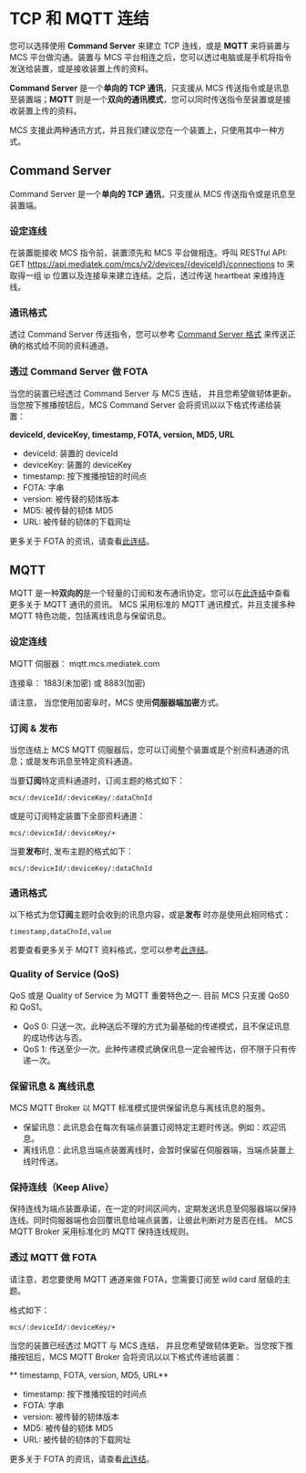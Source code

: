 ﻿# TCP 和 MQTT 连结

您可以选择使用 **Command Server** 来建立 TCP 连线，或是 **MQTT** 来将装置与 MCS 平台做沟通。装置与 MCS 平台相连之后，您可以透过电脑或是手机将指令发送给装置，或是接收装置上传的资料。

**Command Server** 是一个**单向的 TCP 通讯**，只支援从 MCS 传送指令或是讯息至装置端；**MQTT** 则是一个**双向的通讯模式**，您可以同时传送指令至装置或是接收装置上传的资料。

MCS 支援此两种通讯方式，并且我们建议您在一个装置上，只使用其中一种方式。


## Command Server
Command Server 是一个**单向的 TCP 通讯**，只支援从 MCS 传送指令或是讯息至装置端。

### 设定连线
在装置能接收 MCS 指令前，装置须先和 MCS 平台做相连。呼叫 RESTful API: GET https://api.mediatek.com/mcs/v2/devices/{deviceId}/connections to 来取得一组 ip 位置以及连接阜来建立连结。之后，透过传送 heartbeat 来维持连线。


### 通讯格式
透过 Command Server 传送指令，您可以参考 [Command Server 格式](https://mcs.mediatek.com/resources/latest/api_references/#command-server-format) 来传送正确的格式给不同的资料通道。

 ### 透过 Command Server 做 FOTA

当您的装置已经透过 Command Server 与 MCS 连结， 并且您希望做韧体更新。当您按下推播按钮后，MCS Command Server 会将资讯以以下格式传递给装置：

**deviceId, deviceKey, timestamp, FOTA, version, MD5, URL**

* deviceId: 装置的 deviceId
* deviceKey: 装置的 deviceKey
* timestamp: 按下推播按钮的时间点
* FOTA: 字串
* version: 被传替的韧体版本
* MD5: 被传替的韧体 MD5
* URL: 被传替的韧体的下载网址

更多关于 FOTA 的资讯，请查看[此连结](../tutorial/managing_firmware)。

## MQTT
MQTT 是一种**双向的**是一个轻量的订阅和发布通讯协定。您可以在[此连结](http://mqtt.org/)中查看更多关于 MQTT 通讯的资讯。 MCS 采用标准的 MQTT 通讯模式，并且支援多种 MQTT 特色功能，包括离线讯息与保留讯息。

### 设定连线

MQTT 伺服器： mqtt.mcs.mediatek.com

连接阜： 1883(未加密) 或 8883(加密)

请注意， 当您使用加密阜时，MCS 使用**伺服器端加密**方式。

### 订阅 & 发布

当您连结上 MCS MQTT 伺服器后，您可以订阅整个装置或是个别资料通道的讯息；或是发布讯息至特定资料通道。

当要**订阅**特定资料通道时，订阅主题的格式如下：

```
mcs/:deviceId/:deviceKey/:dataChnId
```

或是可订阅特定装置下全部资料通道：

```
mcs/:deviceId/:deviceKey/+
```

当要**发布**时, 发布主题的格式如下：

```
mcs/:deviceId/:deviceKey/:dataChnId
```

### 通讯格式

以下格式为您**订阅**主题时会收到的讯息内容，或是**发布** 时亦是使用此相同格式：
```
timestamp,dataChnId,value
```

若要查看更多关于 MQTT 资料格式，您可以参考[此连结](../api_references/mqtt_communication_format)。

### Quality of Service (QoS)

QoS 或是 Quality of Service 为 MQTT 重要特色之一. 目前 MCS 只支援 QoS0 和 QoS1。

* QoS 0: 只送一次。此种送后不理的方式为最基础的传递模式，且不保证讯息的成功传达与否。
* QoS 1: 传送至少一次。此种传递模式确保讯息一定会被传达，但不限于只有传递一次。

### 保留讯息 & 离线讯息

MCS MQTT Broker 以 MQTT 标准模式提供保留讯息与离线讯息的服务。

* 保留讯息：此讯息会在每次有端点装置订阅特定主题时传送。例如：欢迎讯息。
* 离线讯息：此讯息当端点装置离线时，会暂时保留在伺服器端，当端点装置上线时传送。

### 保持连线（Keep Alive）

保持连线为端点装置承诺，在一定的时间区间内，定期发送讯息至伺服器端以保持连线。同时伺服器端也会回覆讯息给端点装置，让彼此判断对方是否在线。 MCS MQTT Broker 采用标准化的 MQTT 保持连线规则。


### 透过 MQTT 做 FOTA

请注意，若您要使用 MQTT 通道来做 FOTA，您需要订阅至 wild card 层级的主题。

格式如下：

```
mcs/:deviceId/:deviceKey/+
```

当您的装置已经透过 MQTT 与 MCS 连结， 并且您希望做韧体更新。当您按下推播按钮后，MCS MQTT Broker 会将资讯以以下格式传递给装置：

** timestamp, FOTA, version, MD5, URL**

* timestamp: 按下推播按钮的时间点
* FOTA: 字串
* version: 被传替的韧体版本
* MD5: 被传替的韧体 MD5
* URL: 被传替的韧体的下载网址

更多关于 FOTA 的资讯，请查看[此连结](../tutorial/managing_firmware)。

